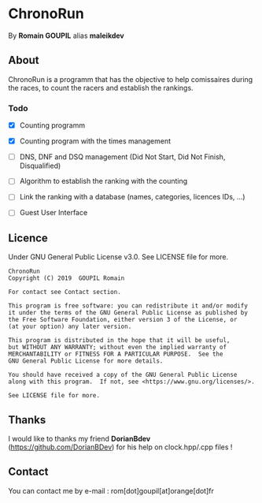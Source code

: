 # ChronoRun

By **Romain GOUPIL** alias **maleikdev**

## About
ChronoRun is a programm that has the objective to help comissaires during the races, to count the racers and establish the rankings.

### Todo
- [x] Counting programm
- [x] Counting program with the times management
- [ ] DNS, DNF and DSQ management (Did Not Start, Did Not Finish, Disqualified)
- [ ] Algorithm to establish the ranking with the counting
- [ ] Link the ranking with a database (names, categories, licences IDs, ...)
- [ ] Guest User Interface


## Licence

Under GNU General Public License v3.0. See LICENSE file for more.

	ChronoRun
    Copyright (C) 2019  GOUPIL Romain
	
	For contact see Contact section.

    This program is free software: you can redistribute it and/or modify
    it under the terms of the GNU General Public License as published by
    the Free Software Foundation, either version 3 of the License, or
    (at your option) any later version.

    This program is distributed in the hope that it will be useful,
    but WITHOUT ANY WARRANTY; without even the implied warranty of
    MERCHANTABILITY or FITNESS FOR A PARTICULAR PURPOSE.  See the
    GNU General Public License for more details.

    You should have received a copy of the GNU General Public License
    along with this program.  If not, see <https://www.gnu.org/licenses/>.
	
	See LICENSE file for more.
	
## Thanks
I would like to thanks my friend **DorianBdev** (<https://github.com/DorianBDev>) for his help on clock.hpp/.cpp files !
	
## Contact

You can contact me by e-mail : rom[dot]goupil[at]orange[dot]fr
